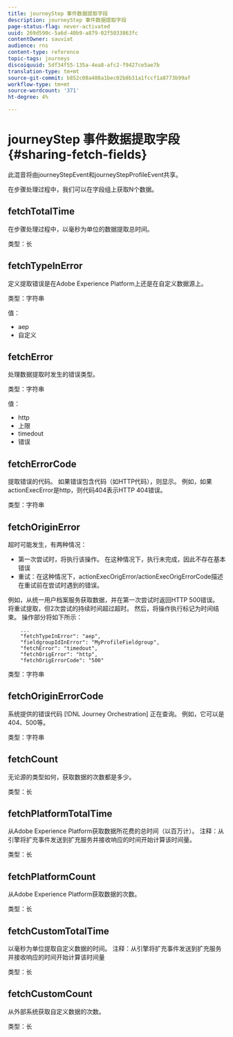 ```yaml
---
title: journeyStep 事件数据提取字段
description: journeyStep 事件数据提取字段
page-status-flag: never-activated
uuid: 269d590c-5a6d-40b9-a879-02f5033863fc
contentOwner: sauviat
audience: rns
content-type: reference
topic-tags: journeys
discoiquuid: 5df34f55-135a-4ea8-afc2-f9427ce5ae7b
translation-type: tm+mt
source-git-commit: b852c08a488a1bec02b8b31a1fccf1a8773b99af
workflow-type: tm+mt
source-wordcount: '371'
ht-degree: 4%

---
```



# journeyStep 事件数据提取字段 {#sharing-fetch-fields}

此混音将由journeyStepEvent和journeyStepProfileEvent共享。

在步骤处理过程中，我们可以在字段组上获取N个数据。

## fetchTotalTime

在步骤处理过程中，以毫秒为单位的数据提取总时间。

类型：长

## fetchTypeInError

定义提取错误是在Adobe Experience Platform上还是在自定义数据源上。

类型：字符串

值：
* aep
* 自定义

## fetchError

处理数据提取时发生的错误类型。

类型：字符串

值：
* http
* 上限
* timedout
* 错误

## fetchErrorCode

提取错误的代码。 如果错误包含代码（如HTTP代码），则显示。 例如，如果actionExecError是http，则代码404表示HTTP 404错误。

类型：字符串

## fetchOriginError

超时可能发生，有两种情况：

* 第一次尝试时，将执行该操作。 在这种情况下，执行未完成，因此不存在基本错误
* 重试：在这种情况下，actionExecOrigError/actionExecOrigErrorCode描述在重试前在尝试时遇到的错误。

例如，从统一用户档案服务获取数据，并在第一次尝试时返回HTTP 500错误。 将重试提取，但2次尝试的持续时间超过超时。 然后，将操作执行标记为时间结束。 操作部分将如下所示：

```
    ...
    "fetchTypeInError": "aep",
    "fieldgroupIdInError": "MyProfileFieldgroup",
    "fetchError": "timedout",
    "fetchOrigError": "http",
    "fetchOrigErrorCode": "500"
```

类型：字符串

## fetchOriginErrorCode

系统提供的错误代码 [!DNL Journey Orchestration] 正在查询。 例如，它可以是404、500等。

类型：字符串

## fetchCount

无论源的类型如何，获取数据的次数都是多少。

类型：长

## fetchPlatformTotalTime

从Adobe Experience Platform获取数据所花费的总时间（以百万计）。 注释：从引擎将扩充事件发送到扩充服务并接收响应的时间开始计算该时间量。

类型：长

## fetchPlatformCount

从Adobe Experience Platform获取数据的次数。

类型：长

## fetchCustomTotalTime

以毫秒为单位提取自定义数据的时间。 注释：从引擎将扩充事件发送到扩充服务并接收响应的时间开始计算该时间量

类型：长

## fetchCustomCount

从外部系统获取自定义数据的次数。

类型：长
